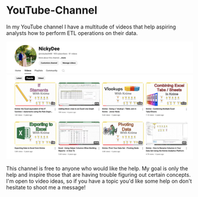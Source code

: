 # YouTube-Channel

In my YouTube channel I have a multitude of videos that help aspiring analysts how to perform ETL operations on their data. 

![alt text](https://github.com/nick-rivera-ru/YouTube-Channel/blob/main/YT%20Channel.png)

This channel is free to anyone who would like the help. My goal is only the help and inspire those that are having trouble figuring out certain concepts. 
I'm open to video ideas, so if you have a topic you'd like some help on don't hesitate to shoot me a message!
